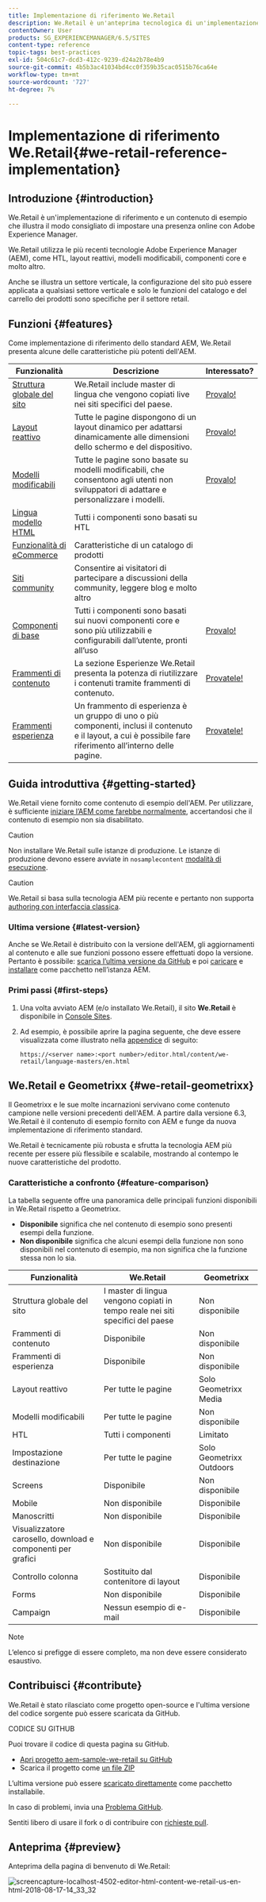 ```yaml
---
title: Implementazione di riferimento We.Retail
description: We.Retail è un'anteprima tecnologica di un'implementazione di riferimento che illustra il modo consigliato di stabilire una presenza online con l'AEM
contentOwner: User
products: SG_EXPERIENCEMANAGER/6.5/SITES
content-type: reference
topic-tags: best-practices
exl-id: 504c61c7-dcd3-412c-9239-d24a2b78e4b9
source-git-commit: 4b5b3ac41034bd4cc0f359b35cac0515b76ca64e
workflow-type: tm+mt
source-wordcount: '727'
ht-degree: 7%

---
```


# Implementazione di riferimento We.Retail{#we-retail-reference-implementation}

## Introduzione {#introduction}

We.Retail è un&#39;implementazione di riferimento e un contenuto di esempio che illustra il modo consigliato di impostare una presenza online con Adobe Experience Manager.

We.Retail utilizza le più recenti tecnologie Adobe Experience Manager (AEM), come HTL, layout reattivi, modelli modificabili, componenti core e molto altro.

Anche se illustra un settore verticale, la configurazione del sito può essere applicata a qualsiasi settore verticale e solo le funzioni del catalogo e del carrello dei prodotti sono specifiche per il settore retail.

## Funzioni {#features}

Come implementazione di riferimento dello standard AEM, We.Retail presenta alcune delle caratteristiche più potenti dell&#39;AEM.

| **Funzionalità** | **Descrizione** | **Interessato?** |
|---|---|---|
| [Struttura globale del sito](/help/sites-administering/tc-bp.md) | We.Retail include master di lingua che vengono copiati live nei siti specifici del paese. | [Provalo!](/help/sites-developing/we-retail-globalized-site-structure.md) |
| [Layout reattivo](/help/sites-authoring/responsive-layout.md) | Tutte le pagine dispongono di un layout dinamico per adattarsi dinamicamente alle dimensioni dello schermo e del dispositivo. | [Provalo!](/help/sites-developing/we-retail-responsive-layout.md) |
| [Modelli modificabili](/help/sites-developing/page-templates-editable.md) | Tutte le pagine sono basate su modelli modificabili, che consentono agli utenti non sviluppatori di adattare e personalizzare i modelli. | [Provalo!](/help/sites-developing/we-retail-editable-templates.md) |
| [Lingua modello HTML](https://experienceleague.adobe.com/docs/experience-manager-htl/content/overview.html?lang=it) | Tutti i componenti sono basati su HTL |  |
| [Funzionalità di eCommerce](/help/commerce/cif-classic/developing/ecommerce.md) | Caratteristiche di un catalogo di prodotti |  |
| [Siti community](/help/communities/overview.md) | Consentire ai visitatori di partecipare a discussioni della community, leggere blog e molto altro |  |
| [Componenti di base](https://experienceleague.adobe.com/docs/experience-manager-core-components/using/introduction.html?lang=it) | Tutti i componenti sono basati sui nuovi componenti core e sono più utilizzabili e configurabili dall’utente, pronti all’uso | [Provalo!](/help/sites-developing/we-retail-core-components.md) |
| [Frammenti di contenuto](/help/assets/content-fragments/content-fragments.md) | La sezione Esperienze We.Retail presenta la potenza di riutilizzare i contenuti tramite frammenti di contenuto. | [Provatele!](/help/sites-developing/we-retail-content-fragments.md) |
| [Frammenti esperienza](/help/sites-authoring/experience-fragments.md) | Un frammento di esperienza è un gruppo di uno o più componenti, inclusi il contenuto e il layout, a cui è possibile fare riferimento all’interno delle pagine. | [Provatele!](/help/sites-developing/we-retail-experience-fragments.md) |

## Guida introduttiva {#getting-started}

We.Retail viene fornito come contenuto di esempio dell&#39;AEM. Per utilizzare, è sufficiente [iniziare l’AEM come farebbe normalmente](/help/sites-deploying/deploy.md#getting-started), accertandosi che il contenuto di esempio non sia disabilitato.

>[!CAUTION]
>
>Non installare We.Retail sulle istanze di produzione. Le istanze di produzione devono essere avviate in `nosamplecontent` [modalità di esecuzione](/help/sites-deploying/configure-runmodes.md).

>[!CAUTION]
>
>We.Retail si basa sulla tecnologia AEM più recente e pertanto non supporta [authoring con interfaccia classica](/help/sites-classic-ui-authoring/classic-page-author-first-steps.md).

### Ultima versione {#latest-version}

Anche se We.Retail è distribuito con la versione dell&#39;AEM, gli aggiornamenti al contenuto e alle sue funzioni possono essere effettuati dopo la versione. Pertanto è possibile: [scarica l’ultima versione da GitHub](https://github.com/Adobe-Marketing-Cloud/aem-sample-we-retail/releases) e poi [caricare](/help/sites-administering/package-manager.md#uploading-packages-from-your-file-system) e [installare](/help/sites-administering/package-manager.md#installing-packages) come pacchetto nell’istanza AEM.

### Primi passi {#first-steps}

1. Una volta avviato AEM (e/o installato We.Retail), il sito **We.Retail** è disponibile in [Console Sites](/help/sites-authoring/basic-handling.md#global-navigation).
1. Ad esempio, è possibile aprire la pagina seguente, che deve essere visualizzata come illustrato nella [appendice](#appendix) di seguito:

   `https://<server name>:<port number>/editor.html/content/we-retail/language-masters/en.html`

## We.Retail e Geometrixx {#we-retail-geometrixx}

Il Geometrixx e le sue molte incarnazioni servivano come contenuto campione nelle versioni precedenti dell&#39;AEM. A partire dalla versione 6.3, We.Retail è il contenuto di esempio fornito con AEM e funge da nuova implementazione di riferimento standard.

We.Retail è tecnicamente più robusta e sfrutta la tecnologia AEM più recente per essere più flessibile e scalabile, mostrando al contempo le nuove caratteristiche del prodotto.

### Caratteristiche a confronto {#feature-comparison}

La tabella seguente offre una panoramica delle principali funzioni disponibili in We.Retail rispetto a Geometrixx.

* **Disponibile** significa che nel contenuto di esempio sono presenti esempi della funzione.
* **Non disponibile** significa che alcuni esempi della funzione non sono disponibili nel contenuto di esempio, ma non significa che la funzione stessa non lo sia.

| **Funzionalità** | **We.Retail** | **Geometrixx** |
|---|---|---|
| Struttura globale del sito | I master di lingua vengono copiati in tempo reale nei siti specifici del paese | Non disponibile |
| Frammenti di contenuto | Disponibile | Non disponibile |
| Frammenti di esperienza | Disponibile | Non disponibile |
| Layout reattivo | Per tutte le pagine | Solo Geometrixx Media |
| Modelli modificabili | Per tutte le pagine | Non disponibile |
| HTL | Tutti i componenti | Limitato |
| Impostazione destinazione | Per tutte le pagine | Solo Geometrixx Outdoors |
| Screens | Disponibile | Non disponibile |
| Mobile | Non disponibile | Disponibile |
| Manoscritti | Non disponibile | Disponibile |
| Visualizzatore carosello, download e componenti per grafici | Non disponibile | Disponibile |
| Controllo colonna | Sostituito dal contenitore di layout | Disponibile |
| Forms | Non disponibile | Disponibile |
| Campaign | Nessun esempio di e-mail | Disponibile |

>[!NOTE]
>
>L’elenco si prefigge di essere completo, ma non deve essere considerato esaustivo.

## Contribuisci {#contribute}

We.Retail è stato rilasciato come progetto open-source e l&#39;ultima versione del codice sorgente può essere scaricata da GitHub.

CODICE SU GITHUB

Puoi trovare il codice di questa pagina su GitHub.

* [Apri progetto aem-sample-we-retail su GitHub](https://github.com/Adobe-Marketing-Cloud/aem-sample-we-retail)
* Scarica il progetto come [un file ZIP](https://codeload.github.com/Adobe-Marketing-Cloud/aem-sample-we-retail/zip/refs/heads/master)

L’ultima versione può essere [scaricato direttamente](https://github.com/Adobe-Marketing-Cloud/aem-sample-we-retail/releases/tag/we.retail.reactor-4.0.0) come pacchetto installabile.

In caso di problemi, invia una [Problema GitHub](https://github.com/Adobe-Marketing-Cloud/aem-sample-we-retail/issues).

Sentiti libero di usare il fork o di contribuire con [richieste pull](https://github.com/Adobe-Marketing-Cloud/aem-sample-we-retail/pulls).

## Anteprima {#preview}

Anteprima della pagina di benvenuto di We.Retail:

![screencapture-localhost-4502-editor-html-content-we-retail-us-en-html-2018-08-17-14_33_32](assets/screencapture-localhost-4502-editor-html-content-we-retail-us-en-html-2018-08-17-14_33_32.png)

